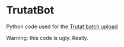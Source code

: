 TrutatBot
=========

Python code used for the [Trutat batch upload](http://commons.wikimedia.org/wiki/Commons:Batch_uploading/Fonds_Eug%C3%A8ne_Trutat)

Warning: this code is ugly. Really.
